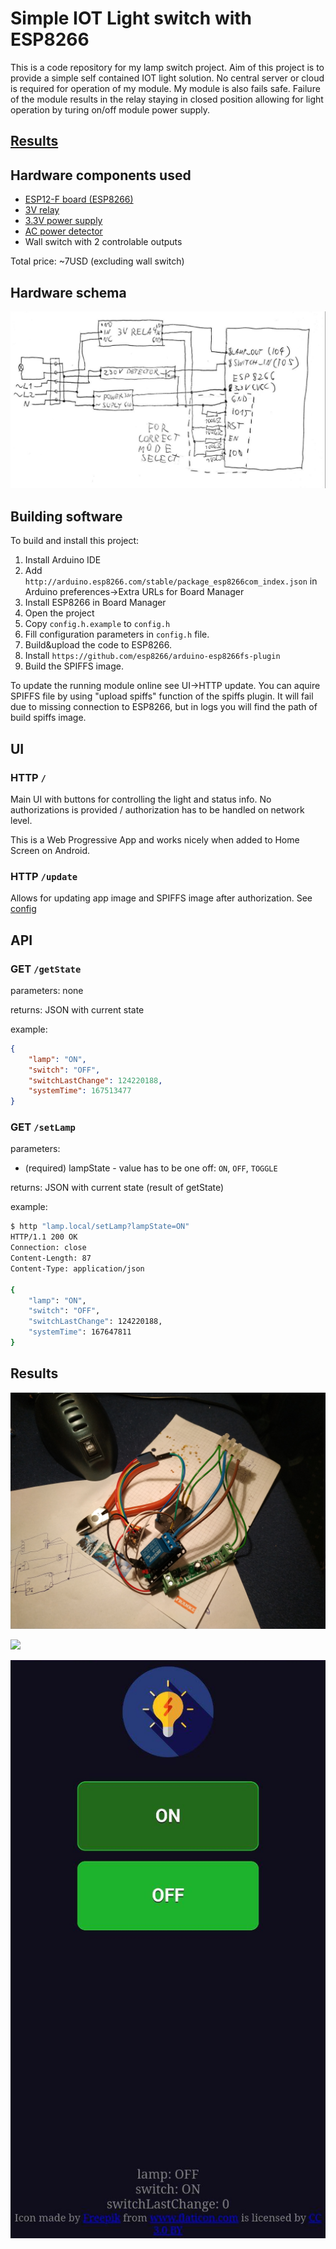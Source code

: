 # Simple IOT Light switch with ESP8266

This is a code repository for my lamp switch project. Aim of this project is to provide a simple self contained IOT light solution. 
No central server or cloud is required for operation of my module.
My module is also fails safe. Failure of the module results in the relay staying in closed position allowing for light operation by turing on/off module power supply.

## [Results](#results)

## Hardware components used

- [ESP12-F board (ESP8266)](https://www.aliexpress.com/item/1000001794160.html)
- [3V relay](https://www.aliexpress.com/item/32811523122.html)
- [3.3V power supply](https://www.aliexpress.com/item/32584176181.html)
- [AC power detector](https://www.aliexpress.com/item/32719921989.html)
- Wall switch with 2 controlable outputs

Total price: ~7USD (excluding wall switch)

## Hardware schema

![](images/schema.jpg)

## Building software

To build and install this project:

1. Install Arduino IDE
2. Add `http://arduino.esp8266.com/stable/package_esp8266com_index.json` in Arduino preferences->Extra URLs for Board Manager
3. Install ESP8266 in Board Manager
4. Open the project
5. Copy `config.h.example` to `config.h`
6. Fill configuration parameters in `config.h` file.
7. Build&upload the code to ESP8266.
8. Install `https://github.com/esp8266/arduino-esp8266fs-plugin`
9. Build the SPIFFS image.

To update the running module online see UI->HTTP update. You can aquire SPIFFS file by using "upload spiffs" function of the spiffs plugin. 
It will fail due to missing connection to ESP8266, but in logs you will find the path of build spiffs image.

## UI

### HTTP `/`

Main UI with buttons for controlling the light and status info. No authorizations is provided / authorization has to be handled on network level.

This is a Web Progressive App and works nicely when added to Home Screen on Android.

### HTTP `/update`

Allows for updating app image and SPIFFS image after authorization. See [config](#config)

## API

### GET `/getState`

parameters: none

returns: JSON with current state

example:

```json
{
    "lamp": "ON",
    "switch": "OFF",
    "switchLastChange": 124220188,
    "systemTime": 167513477
}
```

### GET `/setLamp`

parameters:
- (required) lampState - value has to be one off: `ON`, `OFF`, `TOGGLE`

returns: JSON with current state (result of getState)

example:
```bash
$ http "lamp.local/setLamp?lampState=ON" 
HTTP/1.1 200 OK
Connection: close
Content-Length: 87
Content-Type: application/json

{
    "lamp": "ON",
    "switch": "OFF",
    "switchLastChange": 124220188,
    "systemTime": 167647811
}
```

## Results

![](images/img1.jpg) 

![](images/img2.jpg) 

![](images/screenshot.jpg)
